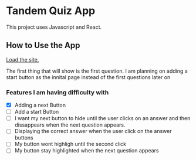 # Tandem Quiz App

This project uses Javascript and React.

## How to Use the App
[Load the site.](https://tandem-trivia.herokuapp.com/)

The first thing that will show is the first question.
I am planning on adding a start button as the innital page instead of the first questions later on 

### Features I am having difficulty with
- [x] Adding a next Button
- [ ] Add a start Button
- [ ] I want my next button to hide until the user clicks on an answer and then dissappears when the next question appears.
- [ ] Displaying the correct answer when the user click on the answer buttons
- [ ] My button wont highligh until the second click
- [ ] My button stay highlighted when the next question appears
